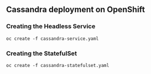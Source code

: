 ## Cassandra deployment on OpenShift

### Creating the Headless Service
````
oc create -f cassandra-service.yaml
````

### Creating the StatefulSet
````
oc create -f cassandra-statefulset.yaml
````
